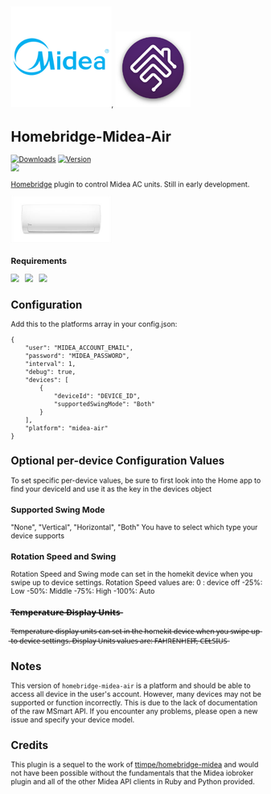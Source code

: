 <img src="branding/midea.png" width="200px">, <img src="branding/homebridge.png" width="150px">

# Homebridge-Midea-Air

[![Downloads](https://img.shields.io/npm/dt/homebridge-midea-air.svg?color=critical)](https://www.npmjs.com/package/homebridge-midea-air)
[![Version](https://img.shields.io/npm/v/homebridge-midea-air)](https://www.npmjs.com/package/homebridge-midea-air)<br>
<a target="blank" href="https://www.paypal.me/hillaliy"><img src="https://img.shields.io/badge/PayPal-Donate-blue.svg?logo=paypal"/></a><br>

[Homebridge](https://github.com/nfarina/homebridge) plugin to control Midea AC units. Still in early development.

<img src="branding/product.jpeg" width="200px">

### Requirements

<img src="https://img.shields.io/badge/node-%3E%3D10.17-brightgreen"> &nbsp;
<img src="https://img.shields.io/badge/homebridge-%3E%3D0.4.4-brightgreen"> &nbsp;
<img src="https://img.shields.io/badge/iOS-%3E%3D11.0.0-brightgreen">

## Configuration

Add this to the platforms array in your config.json:

    {
        "user": "MIDEA_ACCOUNT_EMAIL",
        "password": "MIDEA_PASSWORD",
        "interval": 1,
        "debug": true,
        "devices": [
        	{
        		"deviceId": "DEVICE_ID",
        		"supportedSwingMode": "Both"
        	}
        ],
        "platform": "midea-air"
    }

## Optional per-device Configuration Values

To set specific per-device values, be sure to first look into the Home app to find your deviceId and use it as the key in the devices object

### Supported Swing Mode

"None", "Vertical", "Horizontal", "Both"
You have to select which type your device supports

### Rotation Speed and Swing

Rotation Speed and Swing mode can set in the homekit device when you swipe up to device settings.
Rotation Speed values are:
0 : device off
-25%: Low
-50%: Middle
-75%: High
-100%: Auto

### T̶e̶m̶p̶e̶r̶a̶t̶u̶r̶e̶ ̶D̶i̶s̶p̶l̶a̶y̶ ̶U̶n̶i̶t̶s̶

T̶e̶m̶p̶e̶r̶a̶t̶u̶r̶e̶ ̶d̶i̶s̶p̶l̶a̶y̶ ̶u̶n̶i̶t̶s̶ ̶c̶a̶n̶ ̶s̶e̶t̶ ̶i̶n̶ ̶t̶h̶e̶ ̶h̶o̶m̶e̶k̶i̶t̶ ̶d̶e̶v̶i̶c̶e̶ ̶w̶h̶e̶n̶ ̶y̶o̶u̶ ̶s̶w̶i̶p̶e̶ ̶u̶p̶ ̶t̶o̶ ̶d̶e̶v̶i̶c̶e̶ ̶s̶e̶t̶t̶i̶n̶g̶s̶.̶
̶D̶i̶s̶p̶l̶a̶y̶ ̶U̶n̶i̶t̶s̶ ̶v̶a̶l̶u̶e̶s̶ ̶a̶r̶e̶:̶ ̶F̶A̶H̶R̶E̶N̶H̶E̶I̶T̶,̶ ̶C̶E̶L̶S̶I̶U̶S̶

## Notes

This version of `homebridge-midea-air` is a platform and should be able to access all device in the user's account. However, many devices may not be supported or function incorrectly. This is due to the lack of documentation of the raw MSmart API. If you encounter any problems, please open a new issue and specify your device model.

## Credits

This plugin is a sequel to the work of [ttimpe/homebridge-midea](https://github.com/ttimpe/homebridge-midea) and would not have been possible without the fundamentals that the Midea iobroker plugin and all of the other Midea API clients in Ruby and Python provided.
